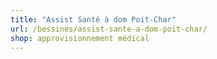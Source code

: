 ```yaml
---
title: "Assist Santé à dom Poit-Char"
url: /bessines/assist-sante-a-dom-poit-char/
shop: approvisionnement médical
---
```

